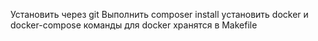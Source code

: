 Установить через git
Выполнить composer install
установить docker и docker-compose
команды для docker хранятся в Makefile

